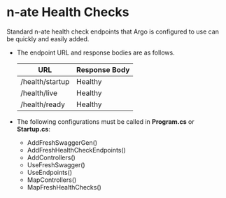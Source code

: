 # n-ate Health Checks

Standard n-ate health check endpoints that Argo is configured to use can be quickly and easily added.

- The endpoint URL and response bodies are as follows.

  | URL             | Response Body |
  | --------------- | ------------- |
  | /health/startup | Healthy       |
  | /health/live    | Healthy       |
  | /health/ready   | Healthy       |

- The following configurations must be called in **Program.cs** or **Startup.cs**:
  - AddFreshSwaggerGen()
  - AddFreshHealthCheckEndpoints()
  - AddControllers()    
  - UseFreshSwagger()
  - UseEndpoints()
  - MapControllers()
  - MapFreshHealthChecks()












